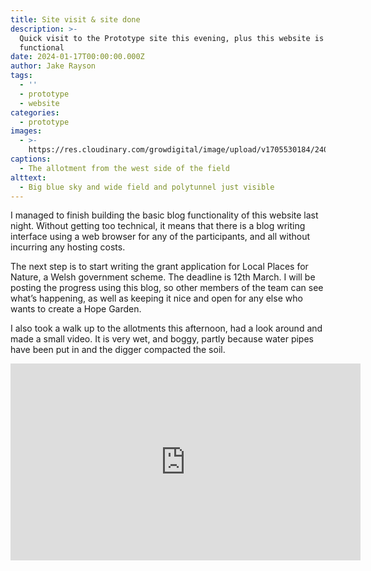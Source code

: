 ```yaml
---
title: Site visit & site done
description: >-
  Quick visit to the Prototype site this evening, plus this website is now
  functional
date: 2024-01-17T00:00:00.000Z
author: Jake Rayson
tags:
  - ''
  - prototype
  - website
categories:
  - prototype
images:
  - >-
    https://res.cloudinary.com/growdigital/image/upload/v1705530184/240117-pen-y-foidr-allotments.jpg
captions:
  - The allotment from the west side of the field
alttext:
  - Big blue sky and wide field and polytunnel just visible
---
```


I managed to finish building the basic blog functionality of this website last night. Without getting too technical, it means that there is a blog writing interface using a web browser for any of the participants, and all without incurring any hosting costs.

The next step is to start writing the grant application for Local Places for Nature, a Welsh government scheme. The deadline is 12th March. I will be posting the progress using this blog, so other members of the team can see what’s happening, as well as keeping it nice and open for any else who wants to create a Hope Garden.

I also took a walk up to the allotments this afternoon, had a look around and made a small video. It is very wet, and boggy, partly because water pipes have been put in and the digger compacted the soil.

<iframe width="560" height="315" src="https://www.youtube.com/embed/o0axoioV1D0?si=flHTVybTjKQ4t1rN" title="YouTube video player" frameborder="0" allow="accelerometer; autoplay; clipboard-write; encrypted-media; gyroscope; picture-in-picture; web-share" allowfullscreen></iframe>
